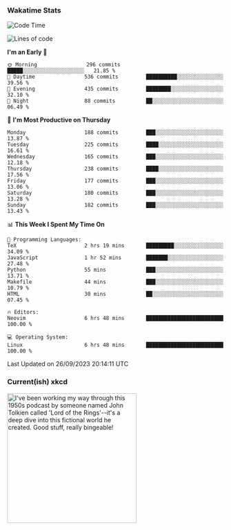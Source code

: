 ### Wakatime Stats
<!--START_SECTION:waka-->
![Code Time](http://img.shields.io/badge/Code%20Time-1%2C966%20hrs%2051%20mins-blue)

![Lines of code](https://img.shields.io/badge/From%20Hello%20World%20I%27ve%20Written-821.7%20thousand%20lines%20of%20code-blue)

**I'm an Early 🐤** 

```text
🌞 Morning                296 commits         █████░░░░░░░░░░░░░░░░░░░░   21.85 % 
🌆 Daytime                536 commits         ██████████░░░░░░░░░░░░░░░   39.56 % 
🌃 Evening                435 commits         ████████░░░░░░░░░░░░░░░░░   32.10 % 
🌙 Night                  88 commits          ██░░░░░░░░░░░░░░░░░░░░░░░   06.49 % 
```
📅 **I'm Most Productive on Thursday** 

```text
Monday                   188 commits         ███░░░░░░░░░░░░░░░░░░░░░░   13.87 % 
Tuesday                  225 commits         ████░░░░░░░░░░░░░░░░░░░░░   16.61 % 
Wednesday                165 commits         ███░░░░░░░░░░░░░░░░░░░░░░   12.18 % 
Thursday                 238 commits         ████░░░░░░░░░░░░░░░░░░░░░   17.56 % 
Friday                   177 commits         ███░░░░░░░░░░░░░░░░░░░░░░   13.06 % 
Saturday                 180 commits         ███░░░░░░░░░░░░░░░░░░░░░░   13.28 % 
Sunday                   182 commits         ███░░░░░░░░░░░░░░░░░░░░░░   13.43 % 
```


📊 **This Week I Spent My Time On** 

```text
💬 Programming Languages: 
TeX                      2 hrs 19 mins       █████████░░░░░░░░░░░░░░░░   34.09 % 
JavaScript               1 hr 52 mins        ███████░░░░░░░░░░░░░░░░░░   27.48 % 
Python                   55 mins             ███░░░░░░░░░░░░░░░░░░░░░░   13.71 % 
Makefile                 44 mins             ███░░░░░░░░░░░░░░░░░░░░░░   10.79 % 
HTML                     30 mins             ██░░░░░░░░░░░░░░░░░░░░░░░   07.45 % 

🔥 Editors: 
Neovim                   6 hrs 48 mins       █████████████████████████   100.00 % 

💻 Operating System: 
Linux                    6 hrs 48 mins       █████████████████████████   100.00 % 
```


 Last Updated on 26/09/2023 20:14:11 UTC
<!--END_SECTION:waka-->

### Current(ish) xkcd
<a id="xkcd-a" title="I've been working my way through this 1950s podcast by someone named John Tolkien called 'Lord of the Rings'--it's a deep dive into this fictional world he created. Good stuff, really bingeable!" href="https://www.xkcd.com" target="_blank">
        <img align="center" id="xkcd-img" src="https://imgs.xkcd.com/comics/book_podcasts.png" alt="I've been working my way through this 1950s podcast by someone named John Tolkien called 'Lord of the Rings'--it's a deep dive into this fictional world he created. Good stuff, really bingeable!" height=300 />
</a>
